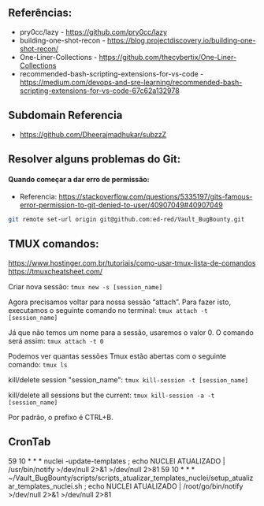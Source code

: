 ## Referências:
- pry0cc/lazy - https://github.com/pry0cc/lazy
- building-one-shot-recon - https://blog.projectdiscovery.io/building-one-shot-recon/
- One-Liner-Collections - https://github.com/thecybertix/One-Liner-Collections
- recommended-bash-scripting-extensions-for-vs-code - https://medium.com/devops-and-sre-learning/recommended-bash-scripting-extensions-for-vs-code-67c62a132978

## Subdomain Referencia
- https://github.com/Dheerajmadhukar/subzzZ

## Resolver alguns problemas do Git:
#### Quando começar a dar erro de permissão:
- Referencia:
    https://stackoverflow.com/questions/5335197/gits-famous-error-permission-to-git-denied-to-user/40907049#40907049
```bash
git remote set-url origin git@github.com:ed-red/Vault_BugBounty.git
```

## TMUX comandos:
https://www.hostinger.com.br/tutoriais/como-usar-tmux-lista-de-comandos
https://tmuxcheatsheet.com/

Criar nova sessão:
`tmux new -s [session_name]`

Agora precisamos voltar para nossa sessão “attach”. Para fazer isto, executamos o seguinte comando no terminal:
`tmux attach -t [session_name]`

Já que não temos um nome para a sessão, usaremos o valor 0. O comando será assim:
`tmux attach -t 0`

Podemos ver quantas sessões Tmux estão abertas com o seguinte comando:
`tmux ls`

kill/delete session "session_name":
`tmux kill-session -t [session_name]`

kill/delete all sessions but the current:
`tmux kill-session -a -t [session_name]`

Por padrão, o prefixo é CTRL+B.


## CronTab
59 10 * * * nuclei -update-templates ; echo NUCLEI ATUALIZADO | /usr/bin/notify >/dev/null 2>&1 >/dev/null 2>81
59 10 * * * ~/Vault_BugBounty/scripts/scripts_atualizar_templates_nuclei/setup_atualizar_templates_nuclei.sh ; echo NUCLEI ATUALIZADO | /root/go/bin/notify >/dev/null 2>&1 >/dev/null 2>81
